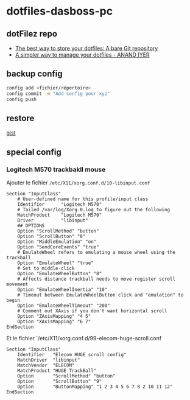 # dotfiles-dasboss-pc

## dotFilez repo
- [The best way to store your dotfiles: A bare Git repository](https://www.atlassian.com/git/tutorials/dotfiles)
- [A simpler way to manage your dotfiles - ANAND IYER](https://www.anand-iyer.com/blog/2018/a-simpler-way-to-manage-your-dotfiles.html)

## backup config

```bash
config add <fichier/répertoire>
config commit -m "Add config pour xyz"
config push
```

## restore
[gist](https://gist.github.com/mdupuis13/3376d8f73ee4e66e5364f991efcd5428)

## special config

### Logitech M570 trackbakll mouse
Ajouter le fichier `/etc/X11/xorg.conf.d/10-libinput.conf`

```
Section "InputClass"
    # User-defined name for this profile/input class
    Identifier      "Logitech M570"
    # Tailed /var/log/Xorg.0.log to figure out the following
    MatchProduct    "Logitech M570" 
    Driver          "libinput"
    ## OPTIONS
    Option "ScrollMethod" "button"
    Option "ScrollButton" "8"
    Option "MiddleEmulation" "on"
    Option "SendCoreEvents" "true"
    # EmulateWheel refers to emulating a mouse wheel using the trackball
    Option "EmulateWheel" "true"
    # Set to middle-click
    Option "EmulateWheelButton" "8"
    # Affects distance trackball needs to move register scroll movement 
    Option "EmulateWheelInertia" "10"
    # Timeout between EmulateWheelButton click and "emulation" to begin
    Option "EmulateWheelTimeout" "200"
    # Comment out XAxis if you don't want horizontal scroll
    Option "ZAxisMapping" "4 5"
    Option "XAxisMapping" "6 7"
EndSection
```
Et le fichier `/etc/X11/xorg.conf.d/99-elecom-huge-scroll.conf
``` 
Section "InputClass"
    Identifier   "Elecom HUGE scroll config"
    MatchDriver  "libinput"
    MatchVendor  "ELECOM"
    MatchProduct "HUGE TrackBall"
    Option       "ScrollMethod" "button"
    Option       "ScrollButton" "9"
    Option       "ButtonMapping" "1 2 3 4 5 6 7 8 2 10 11 12"
EndSection
```
